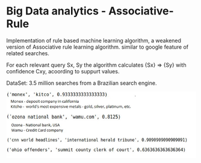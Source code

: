# Big Data analytics - Associative-Rule

Implementation of rule based machine learning algorithm, a weakened version of Associative rule learning algorithm.
similar to google feature of related searches.

For each relevant query Sx, Sy the algorithm calculates {Sx} => {Sy} with confidence Cxy, acoording to suppurt values.

DataSet: 3.5 million searches from a Brazilian search engine.

![ExamplePic](Examples.JPG)

